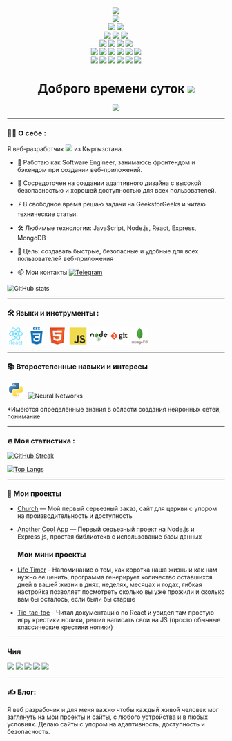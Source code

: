 <div id="header" align="center">
  <img src="https://media3.giphy.com/media/v1.Y2lkPTc5MGI3NjExNzhycnRhazR0eGd1dmpvZHUxeWhveHVrZDZ0bTYzcjF3OWlpOXgzbyZlcD12MV9pbnRlcm5hbF9naWZfYnlfaWQmY3Q9Zw/lo67E51h6r4v1wcLDV/giphy.gif" width="100"/>
  <div id="badges">
    <img src="https://img.shields.io/badge/Hobby-Coding_&_Chess-blueviolet?style=for-the-badge"/><br/>
    <img src="https://img.shields.io/badge/Loves-Open_Source-brightgreen?style=for-the-badge"/>
    <img src="https://img.shields.io/badge/Cats-Lover-ff69b4?style=for-the-badge&logo=cat&logoColor=white"/><br/>
    <img src="https://img.shields.io/badge/Treehugger-%F0%9F%8C%B3-green?style=for-the-badge"/>
    <img src="https://img.shields.io/badge/Loves-Space-6e40c9?style=for-the-badge&logo=spacex&logoColor=white"/>
    <img src="https://img.shields.io/badge/Moon-Enthusiast-blue?style=for-the-badge&logo=moon&logoColor=white"/><br/>
    <img src="https://img.shields.io/badge/Debugger-In_Progress-orange?style=for-the-badge"/>
    <img src="https://img.shields.io/badge/Powered_by-Coffee-brown?style=for-the-badge&logo=buy-me-a-coffee&logoColor=white"/>
    <img src="https://img.shields.io/badge/Brain_Mode-ON-important?style=for-the-badge"/>
    <img src="https://img.shields.io/badge/Mood-%F0%9F%8D%83_hungry-orange?style=for-the-badge"/><br/>
    <img src="https://img.shields.io/badge/Bookworm-blue?style=for-the-badge&logo=bookstack&logoColor=white"/>
    <img src="https://img.shields.io/badge/Space_Explorer-darkblue?style=for-the-badge&logo=spacex&logoColor=white"/>
    <img src="https://img.shields.io/badge/Music_Fan-yellow?style=for-the-badge&logo=spotify&logoColor=black"/>
    <img src="https://img.shields.io/badge/Plant_Parent-green?style=for-the-badge&logo=plantuml&logoColor=white"/> 
    <img src="https://img.shields.io/badge/Coffee-Lover-brown?style=for-the-badge&logo=coffeescript&logoColor=white"/>
    <img src="https://img.shields.io/badge/Code-Ninja-black?style=for-the-badge&logo=github&logoColor=white"/><br/>
    <img src="https://img.shields.io/badge/Pixel_Artist-purple?style=for-the-badge&logo=pixabay&logoColor=white"/>
    <img src="https://img.shields.io/badge/Brain_Mode-ON-important?style=for-the-badge"/>
    <img src="https://img.shields.io/badge/Debugging-In_Progress-orange?style=for-the-badge"/>
    <img src="https://img.shields.io/badge/Coffee_Break-brown?style=for-the-badge&logo=coffeescript&logoColor=white"/>
    <img src="https://img.shields.io/badge/Focus_Mode-on-green?style=for-the-badge"/>
    <img src="https://img.shields.io/badge/Astro-Nerd-darkblue?style=for-the-badge&logo=space-x&logoColor=white"/>
  </div>
  <h1>
    Доброго времени суток
    <img src="https://media.giphy.com/media/hvRJCLFzcasrR4ia7z/giphy.gif" width="30px"/>
  </h1>
</div>
<div align="center">
  <img src="https://media1.giphy.com/media/v1.Y2lkPTc5MGI3NjExaGF4aXFybjhpajFveTI0cXNlMWI4MW41aXU5ZjJudDVhcjlxNWVjdiZlcD12MV9pbnRlcm5hbF9naWZfYnlfaWQmY3Q9Zw/VF0WIRjfwvFERopBFY/giphy.gif" width="400" />
</div>

---

### :man_technologist: О себе :
Я веб-разработчик <img src="https://media.giphy.com/media/WUlplcMpOCEmTGBtBW/giphy.gif" width="30"> из Кыргызстана.
- :telescope: Работаю как Software Engineer, занимаюсь фронтендом и бэкендом при создании веб-приложений.

- :seedling: Сосредоточен на создании адаптивного дизайна с высокой безопасностью и хорошей доступностью для всех пользователей.

- :zap: В свободное время решаю задачи на GeeksforGeeks и читаю технические статьи.

- :hammer_and_wrench: Любимые технологии: JavaScript, Node.js, React, Express, MongoDB

- :dart: Цель: создавать быстрые, безопасные и удобные для всех пользователей веб-приложения

- :mailbox: Мои контакты [![Telegram](https://img.shields.io/badge/Telegram-@grim_gami-blue?style=flat&logo=telegram&logoColor=white)](https://t.me/grim_gami)


![GitHub stats](https://github-readme-stats.vercel.app/api?username=GrimProg-design&show_icons=true&theme=radical)


---

### :hammer_and_wrench: Языки и инструменты :
<div>
  <img src="https://github.com/devicons/devicon/blob/master/icons/react/react-original-wordmark.svg" title="React" alt="React" width="40" height="40"/>&nbsp;
  <img src="https://github.com/devicons/devicon/blob/master/icons/css3/css3-plain-wordmark.svg" title="CSS3" alt="CSS" width="40" height="40"/>&nbsp;
  <img src="https://github.com/devicons/devicon/blob/master/icons/html5/html5-original.svg" title="HTML5" alt="HTML" width="40" height="40"/>&nbsp;
  <img src="https://github.com/devicons/devicon/blob/master/icons/javascript/javascript-original.svg" title="JavaScript" alt="JavaScript" width="40" height="40"/>&nbsp;
  <img src="https://github.com/devicons/devicon/blob/master/icons/nodejs/nodejs-original-wordmark.svg" title="NodeJS" alt="NodeJS" width="40" height="40"/>&nbsp;
  <img src="https://github.com/devicons/devicon/blob/master/icons/git/git-original-wordmark.svg" title="Git" alt="Git" width="40" height="40"/>&nbsp;
  <img src="https://github.com/devicons/devicon/blob/master/icons/mongodb/mongodb-original-wordmark.svg" title="MongoDB" alt="MongoDB" width="40" height="40"/>
</div>

---


### :books: Второстепенные навыки и интересы

<div>
  <img src="https://github.com/devicons/devicon/blob/master/icons/python/python-original.svg" title="Python" alt="Python" width="40" height="40"/>&nbsp;
  <img src="https://cdn-icons-png.flaticon.com/512/4712/4712027.png" title="Neural Networks / AI" alt="Neural Networks" width="40" height="40"/>
</div>

*Имеются определённые знания в области создания нейронных сетей, понимание 

---

### :fire: Моя статистика :
[![GitHub Streak](http://github-readme-streak-stats.herokuapp.com?user=your-github-username&theme=dark&background=000000)](https://git.io/streak-stats)

[![Top Langs](https://github-readme-stats.vercel.app/api/top-langs/?username=your-github-username&layout=compact&theme=vision-friendly-dark)](https://github.com/anuraghazra/github-readme-stats)

---

### 🚀 Мои проекты  
- [Church](https://github.com/GrimProg-design/for-church) — Мой первый серьезный заказ, сайт для церкви с упором на производительность и доступность
- [Another Cool App](https://github.com/GrimProg-design/express-locallibrary-tutorial-) — Первый серьезный проект на Node.js и Express.js, простая библиотекв с использование базы данных

  ### Мои мини проекты
- [Life Timer](https://github.com/GrimProg-design/Life_timer) - Напоминание о том, как коротка наша жизнь и как нам нужно ее ценить, программа генерирует количество оставшихся дней в вашей жизни в днях, неделях, месяцах и годах, гибкая настройка позволяет посмотреть сколько вы уже прожили и сколько вам бы осталось, если были бы старше
- [Tic-tac-toe](https://github.com/GrimProg-design/my-tic-tac-toe) - Читал документацию по React и увидел там простую игру крестики нолики, решил написать свои на JS (просто обычные классические крестики нолики)
---

### Чил
<div id="badges">
    <img src="https://media.giphy.com/media/eNAsjO55tPbgaor7ma/giphy.gif" width="100"/>
    <img src="https://media.giphy.com/media/9J7tdYltWyXIY/giphy.gif" width="100"/>
    <img src="https://media.giphy.com/media/26tn33aiTi1jkl6H6/giphy.gif" width="100"/>
    <img src="https://media.giphy.com/media/3oriO0OEd9QIDdllqo/giphy.gif" width="100"/>
    <img src="https://media.giphy.com/media/f9k1tV7HyORcngKF8v/giphy.gif" width="100"/>
</div>

---
### :writing_hand: Блог:
<!-- BLOG-POST-LIST:START -->
  Я веб разрабочик и для меня важно чтобы каждый живой человек мог заглянуть на мои проекты и сайты, с любого устройства и в любых условиях. Делаю сайты с упором на адаптивность, доступность и безопасность. 
<!-- BLOG-POST-LIST:END -->

